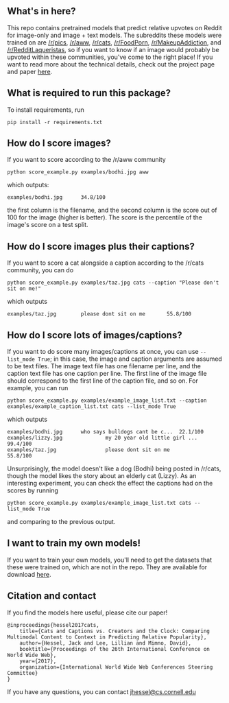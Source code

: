 ## What's in here?

This repo contains pretrained models that predict relative upvotes on
Reddit for image-only and image + text models. The subreddits these
models were trained on are [/r/pics](https://www.reddit.com/r/pics/),
[/r/aww](https://www.reddit.com/r/aww/),
[/r/cats](https://www.reddit.com/r/cats/),
[/r/FoodPorn](https://www.reddit.com/r/FoodPorn/),
[/r/MakeupAddiction](https://www.reddit.com/r/MakeupAddiction/), and
[/r/RedditLaqueristas](https://www.reddit.com/r/RedditLaqueristas/),
so if you want to know if an image would probably be upvoted within
these communities, you've come to the right place! If you want to read
more about the technical details, check out the project page and paper
[here](https://www.cs.cornell.edu/~jhessel/cats/cats.html).

## What is required to run this package?

To install requirements, run

```
pip install -r requirements.txt
```

## How do I score images?

If you want to score according to the /r/aww community

```
python score_example.py examples/bodhi.jpg aww
```

which outputs:
```
examples/bodhi.jpg		34.8/100
```

the first column is the filename, and the second column is the score
out of 100 for the image (higher is better). The score is the
percentile of the image's score on a test split.

## How do I score images plus their captions?

If you want to score a cat alongside a caption according to the
/r/cats community, you can do

```
python score_example.py examples/taz.jpg cats --caption "Please don't sit on me!"
```

which outputs
```
examples/taz.jpg		please dont sit on me		55.8/100
```

## How do I score lots of images/captions?

If you want to do score many images/captions at once, you can use
`--list_mode True`; in this case, the image and caption arguments are
assumed to be text files. The image text file has one filename per
line, and the caption text file has one caption per line. The first
line of the image file should correspond to the first line of the
caption file, and so on. For example, you can run

```
python score_example.py examples/example_image_list.txt --caption examples/example_caption_list.txt cats --list_mode True
```

which outputs
```
examples/bodhi.jpg		who says bulldogs cant be c...	22.1/100
examples/lizzy.jpg            	my 20 year old little girl ...	99.4/100
examples/taz.jpg              	please dont sit on me         	55.8/100
```

Unsurprisingly, the model doesn't like a dog (Bodhi) being posted in
/r/cats, though the model likes the story about an elderly cat
(Lizzy). As an interesting experiment, you can check the effect the
captions had on the scores by running

```
python score_example.py examples/example_image_list.txt cats --list_mode True
```

and comparing to the previous output.

## I want to train my own models!

If you want to train your own models, you'll need to get the datasets
that these were trained on, which are not in the repo. They are
available for download
[here](https://www.cs.cornell.edu/~jhessel/cats/cats.html).

## Citation and contact

If you find the models here useful, please cite our paper!

```
@inproceedings{hessel2017cats,
	title={Cats and Captions vs. Creators and the Clock: Comparing Multimodal Content to Context in Predicting Relative Popularity},
	author={Hessel, Jack and Lee, Lillian and Mimno, David},
	booktitle={Proceedings of the 26th International Conference on World Wide Web},
	year={2017},
	organization={International World Wide Web Conferences Steering Committee}
}
```

If you have any questions, you can contact jhessel@cs.cornell.edu